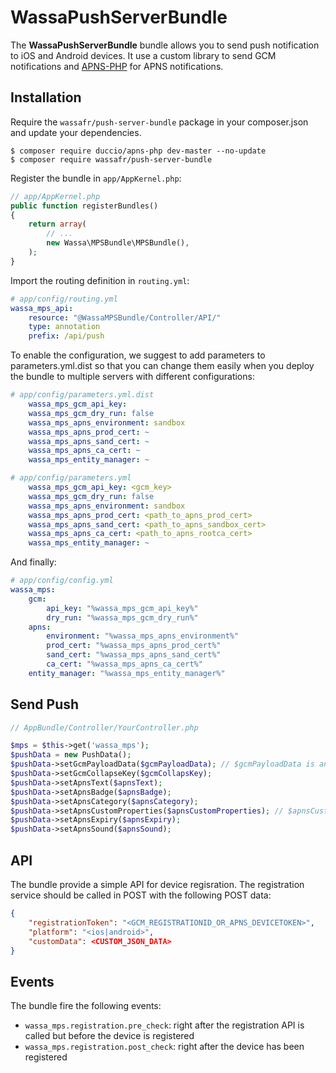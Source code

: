 WassaPushServerBundle
==================
The **WassaPushServerBundle** bundle allows you to send push notification to iOS and Android devices.
It use a custom library to send GCM notifications and [APNS-PHP](#https://github.com/immobiliare/ApnsPHP) for APNS notifications.

Installation
------------
Require the `wassafr/push-server-bundle` package in your composer.json and update
your dependencies.

    $ composer require duccio/apns-php dev-master --no-update
    $ composer require wassafr/push-server-bundle

Register the bundle in `app/AppKernel.php`:

```php
// app/AppKernel.php
public function registerBundles()
{
    return array(
        // ...
        new Wassa\MPSBundle\MPSBundle(),
    );
}
```

Import the routing definition in `routing.yml`:

```yaml
# app/config/routing.yml
wassa_mps_api:
    resource: "@WassaMPSBundle/Controller/API/"
    type: annotation
    prefix: /api/push
```

To enable the configuration, we suggest to add parameters to parameters.yml.dist so that you can change them easily when you deploy the bundle to multiple servers with different configurations:

```yaml
# app/config/parameters.yml.dist
    wassa_mps_gcm_api_key:
    wassa_mps_gcm_dry_run: false
    wassa_mps_apns_environment: sandbox
    wassa_mps_apns_prod_cert: ~
    wassa_mps_apns_sand_cert: ~
    wassa_mps_apns_ca_cert: ~
    wassa_mps_entity_manager: ~
```

```yaml
# app/config/parameters.yml
    wassa_mps_gcm_api_key: <gcm_key>
    wassa_mps_gcm_dry_run: false
    wassa_mps_apns_environment: sandbox
    wassa_mps_apns_prod_cert: <path_to_apns_prod_cert>
    wassa_mps_apns_sand_cert: <path_to_apns_sandbox_cert>
    wassa_mps_apns_ca_cert: <path_to_apns_rootca_cert>
    wassa_mps_entity_manager: ~
```

And finally:

```yaml
# app/config/config.yml
wassa_mps:
    gcm:
        api_key: "%wassa_mps_gcm_api_key%"
        dry_run: "%wassa_mps_gcm_dry_run%"
    apns:
        environment: "%wassa_mps_apns_environment%"
        prod_cert: "%wassa_mps_apns_prod_cert%"
        sand_cert: "%wassa_mps_apns_sand_cert%"
        ca_cert: "%wassa_mps_apns_ca_cert%"
    entity_manager: "%wassa_mps_entity_manager%"
```

Send Push
---------
```php
// AppBundle/Controller/YourController.php

$mps = $this->get('wassa_mps');
$pushData = new PushData();
$pushData->setGcmPayloadData($gcmPayloadData); // $gcmPayloadData is an associative array
$pushData->setGcmCollapseKey($gcmCollapsKey);
$pushData->setApnsText($apnsText);
$pushData->setApnsBadge($apnsBadge);
$pushData->setApnsCategory($apnsCategory);
$pushData->setApnsCustomProperties($apnsCustomProperties); // $apnsCustomProperties is an associative array
$pushData->setApnsExpiry($apnsExpiry);
$pushData->setApnsSound($apnsSound);
```

API
---
The bundle provide a simple API for device regisration.
The registration service should be called in POST with the following POST data:

```json
{
    "registrationToken": "<GCM_REGISTRATIONID_OR_APNS_DEVICETOKEN>",
    "platform": "<ios|android>",
    "customData": <CUSTOM_JSON_DATA>
}

```
Events
------
The bundle fire the following events:
* `wassa_mps.registration.pre_check`: right after the registration API is called but before the device is registered
* `wassa_mps.registration.post_check`: right after the device has been registered
